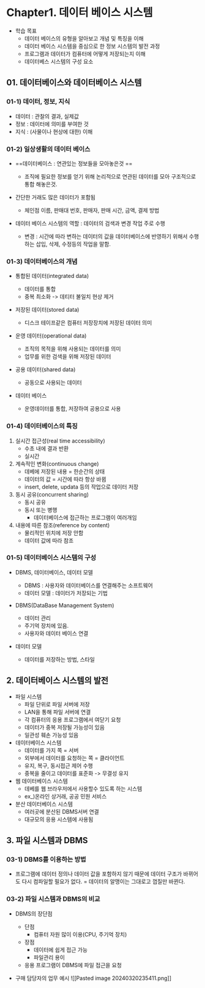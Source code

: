 # Chapter1. 데이터 베이스 시스템
- 학습 목표
	- 데이터 베이스의 유형을 알아보고 개념 및 특징을 이해
	- 데이터 베이스 시스템을 중심으로 한 정보 시스템의 발전 과정
	- 프로그램과 데이터가 컴퓨터에 어떻게 저장되는지 이해
	- 데이터베스 시스템의 구성 요소

## 01. 데이터베이스와 데이터베이스 시스템
### 01-1) 데이터, 정보, 지식
- 데이터 : 관찰의 결과, 실제값
- 정보 : 데이터에 의미를 부여한 것
- 지식 : (사물이나 현상에 대한) 이해

### 01-2) 일상생활의 데이터 베이스
- ==데이터베이스 : 연관있는 정보들을 모아놓은것 ==
	- 조직에 필요한 정보를 얻기 위해 논리적으로 연관된 데이터를 모아 구조적으로 통합 해놓은것.

- 간단한 거래도 많은 데이터가 포함됨
	- 체인점 이름, 판매대 번호, 판매자, 판매 시간, 금액, 결제 방법

- 데이터 베이스 시스템의 역할 : 데이터의 검색과 변경 작업 주로 수행
	- 변경 : 시간에 따라 변하는 데이터의 값을 데이터베이스에 반영하기 위해서 수행하는
	  삽입, 삭제, 수정등의 작업을 말함.

### 01-3) 데이터베이스의 개념
- 통합된 데이터(integrated data)
	- 데이터를 통합
	- 중복 최소화 -> 데티터 불일치 현상 제거
- 저장된 데이터(stored data)
	- 디스크 테이프같은 컴퓨터 저장장치에 저장된 데이터 의미
- 운영 데이터(operational data)
	- 조직의 목적을 위해 사용되는 데이터를 의미
	- 업무를 위한 검색을 위해 저장된 데이터
- 공용 데이터(shared data)
	- 공동으로 사용되는 데이터

- 데이터 베이스
	- 운영데이터를  통합, 저장하여 공용으로 사용

### 01-4) 데이터베이스의 특징
1. 실시간 접근성(real time accessibility)
	- 수초 내에 결과 반환
	- 실시간
2. 계속적인 변화(continuous change)
	- 데베에 저장된 내용 = 한순간의 상태
	- 데이터의 값 = 시간에 따라 항상 바뀜
	- insert, delete, updata 등의 작업으로 데이터 저장
3. 동시 공유(concurrent sharing)
	- 동시 공유
	- 동시 또는 병행
		- 데이터베이스에 접근하는 프로그램이 여러개임
4. 내용에 따른 참조(reference by content)
	- 물리적인 위치에 저장 안함
	- 데이터 값에 따라 참조

### 01-5) 데이터베이스 시스템의 구성
- DBMS, 데이터베이스, 데이터 모델
	- DBMS : 사용자와 데이터베이스를  연결해주는 소프트웨어
	- 데이터 모델 : 데이터가 저장되는 기법

- DBMS(DataBase Management System)
	- 데이터 관리
	- 주기억 장치에 있음.
	- 사용자와 데이터 베이스 연결
- 데이터 모델
	- 데이터를 저장하는 방법, 스타일
## 2. 데이터베이스 시스템의 발전

- 파일 시스템
	- 파일 단위로 파일 서버에 저장
	- LAN을 통해 파일 서버에 연결
	- 각 컴퓨터의 응용 프로그램에서 여닫기 요청
	- 데이터가 중복 저장될 가능성이 있음
	- 일관성 훼손 가능성 있음
- 데이터베이스 시스템
	- 데이터를 가지 쪽 = 서버
	- 외부에서 데이터를 요청하는 쪽 = 클라이언트
	- 유지, 복구, 동시접근 제어 수행
	- 중복을 줄이고 데이터를 표준화 -> 무결성 유지
- 웹 데이터베이스 시스템
	- 데베를 웹 브라우저에서 사용할수 있도록 하는 시스템
	- ex_)온라인 상거래, 공공 민원 서비스
- 분산 데이터베이스 시스템
	- 여러곳에 분산된 DBMS서버 연결
	- 대규모의 응용 시스템에 사용됨

## 3. 파일 시스템과 DBMS
### 03-1) DBMS를 이용하는 방법
- 프로그램에 데이터 정의나 데이터 값을 포함하지 않기 때문에 데이터 구조가 바뀌어도 다시 컴파일할 필요가 없다. = 데이터의 알맹이는 그대로고 껍질만 바뀐다.

### 03-2) 파일 시스템과 DBMS의 비교
- DBMS의 장단점
	- 단점
		- 컴퓨터 자원 많이 이용(CPU, 주기억 장치)
	- 장점
		- 데이터에 쉽게 접근 가능
		- 파일관리 용이
	- 응용 프로그램이 DBMS에 파일 접근을 요청

- 구매 담당자의 업무 예시
![[Pasted image 20240320235411.png]]

